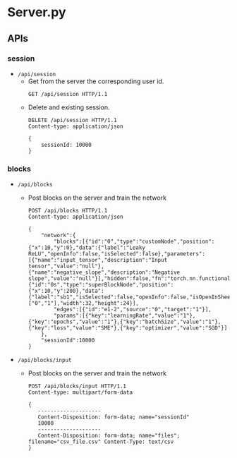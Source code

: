 # Server.py

## APIs

### session
- `/api/session`
  - Get from the server the corresponding user id.
    ```http 
    GET /api/session HTTP/1.1
    ```
  - Delete and existing session.
    ```http
    DELETE /api/session HTTP/1.1
    Content-type: application/json

    {
        sessionId: 10000
    }
    ```
### blocks
- `/api/blocks`
  - Post blocks on the server and train the network
    ```http
    POST /api/blocks HTTP/1.1
    Content-type: application/json

    {
        "network":{
            "blocks":[{"id":"0","type":"customNode","position":{"x":10,"y":0},"data":{"label":"Leaky ReLU","openInfo":false,"isSelected":false},"parameters":[{"name":"input_tensor","description":"Input tensor","value":"null"},{"name":"negative_slope","description":"Negative slope","value":"null"}],"hidden":false,"fn":"torch.nn.functional.leaky_relu","width":80,"height":24},{"id":"0s","type":"superBlockNode","position":{"x":10,"y":200},"data":{"label":"sb1","isSelected":false,"openInfo":false,"isOpenInSheet":false},"children":["0","1"],"width":32,"height":24}],
            "edges":[{"id":"e1-2","source":"0","target":"1"}],
            "params":[{"key":"learningRate","value":"1"},{"key":"epochs","value":"1"},{"key":"batchSize","value":"1"},{"key":"loss","value":"SME"},{"key":"optimizer","value":"SGD"}]
        },
        "sessionId":10000
    }
    ```

- `/api/blocks/input`
  - Post blocks on the server and train the network
    ```http
    POST /api/blocks/input HTTP/1.1
    Content-type: multipart/form-data

    {
       --------------------
       Content-Disposition: form-data; name="sessionId"
       10000
       --------------------
       Content-Disposition: form-data; name="files"; filename="csv_file.csv" Content-Type: text/csv
    }
    ```